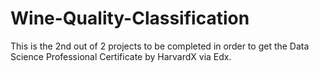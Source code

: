 # Wine-Quality-Classification
This is the 2nd out of 2 projects to be completed in order to get the Data Science Professional Certificate by HarvardX via Edx.
